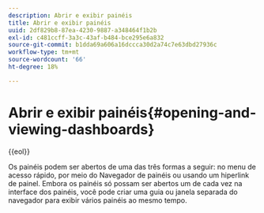 ```yaml
---
description: Abrir e exibir painéis
title: Abrir e exibir painéis
uuid: 2df829b8-87ea-4230-9887-a348464f1b2b
exl-id: c481ccff-3a3c-43af-b484-bce295e6a832
source-git-commit: b1dda69a606a16dccca30d2a74c7e63dbd27936c
workflow-type: tm+mt
source-wordcount: '66'
ht-degree: 18%

---
```


# Abrir e exibir painéis{#opening-and-viewing-dashboards}

{{eol}}

Os painéis podem ser abertos de uma das três formas a seguir: no menu de acesso rápido, por meio do Navegador de painéis ou usando um hiperlink de painel. Embora os painéis só possam ser abertos um de cada vez na interface dos painéis, você pode criar uma guia ou janela separada do navegador para exibir vários painéis ao mesmo tempo.
